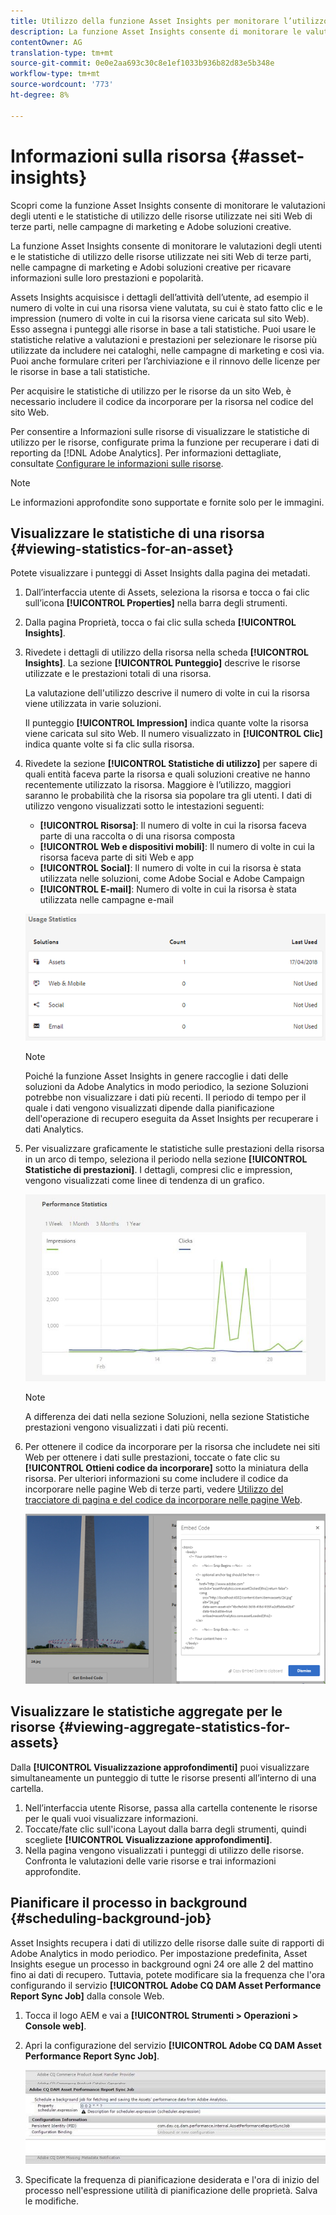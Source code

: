 ```yaml
---
title: Utilizzo della funzione Asset Insights per monitorare l’utilizzo delle immagini
description: La funzione Asset Insights consente di monitorare le valutazioni degli utenti e le statistiche di utilizzo di immagini utilizzate in siti Web di terze parti, campagne di marketing e  Adobi  soluzioni creative.
contentOwner: AG
translation-type: tm+mt
source-git-commit: 0e0e2aa693c30c8e1ef1033b936b82d83e5b348e
workflow-type: tm+mt
source-wordcount: '773'
ht-degree: 8%

---
```



# Informazioni sulla risorsa {#asset-insights}

Scopri come la funzione Asset Insights consente di monitorare le valutazioni degli utenti e le statistiche di utilizzo delle risorse utilizzate nei siti Web di terze parti, nelle campagne di marketing e  Adobe  soluzioni creative.

La funzione Asset Insights consente di monitorare le valutazioni degli utenti e le statistiche di utilizzo delle risorse utilizzate nei siti Web di terze parti, nelle campagne di marketing e  Adobi  soluzioni creative per ricavare informazioni sulle loro prestazioni e popolarità.

Assets Insights acquisisce i dettagli dell’attività dell’utente, ad esempio il numero di volte in cui una risorsa viene valutata, su cui è stato fatto clic e le impression (numero di volte in cui la risorsa viene caricata sul sito Web). Esso assegna i punteggi alle risorse in base a tali statistiche. Puoi usare le statistiche relative a valutazioni e prestazioni per selezionare le risorse più utilizzate da includere nei cataloghi, nelle campagne di marketing e così via. Puoi anche formulare criteri per l’archiviazione e il rinnovo delle licenze per le risorse in base a tali statistiche.

Per acquisire le statistiche di utilizzo per le risorse da un sito Web, è necessario includere il codice da incorporare per la risorsa nel codice del sito Web.

Per consentire a Informazioni sulle risorse di visualizzare le statistiche di utilizzo per le risorse, configurate prima la funzione per recuperare i dati di reporting da [!DNL Adobe Analytics]. Per informazioni dettagliate, consultate [Configurare le informazioni sulle risorse](touch-ui-configuring-asset-insights.md).

>[!NOTE]
>
>Le informazioni approfondite sono supportate e fornite solo per le immagini.

## Visualizzare le statistiche di una risorsa {#viewing-statistics-for-an-asset}

Potete visualizzare i punteggi di Asset Insights dalla pagina dei metadati.

1. Dall’interfaccia utente di Assets, seleziona la risorsa e tocca o fai clic sull’icona **[!UICONTROL Properties]** nella barra degli strumenti.
1. Dalla pagina Proprietà, tocca o fai clic sulla scheda **[!UICONTROL Insights]**.
1. Rivedete i dettagli di utilizzo della risorsa nella scheda **[!UICONTROL Insights]**. La sezione **[!UICONTROL Punteggio]** descrive le risorse utilizzate e le prestazioni totali di una risorsa.

   La valutazione dell&#39;utilizzo descrive il numero di volte in cui la risorsa viene utilizzata in varie soluzioni.

   Il punteggio **[!UICONTROL Impression]** indica quante volte la risorsa viene caricata sul sito Web. Il numero visualizzato in **[!UICONTROL Clic]** indica quante volte si fa clic sulla risorsa.

1. Rivedete la sezione **[!UICONTROL Statistiche di utilizzo]** per sapere di quali entità faceva parte la risorsa e quali soluzioni creative ne hanno recentemente utilizzato la risorsa. Maggiore è l’utilizzo, maggiori saranno le probabilità che la risorsa sia popolare tra gli utenti. I dati di utilizzo vengono visualizzati sotto le intestazioni seguenti:

   * **[!UICONTROL Risorsa]**: Il numero di volte in cui la risorsa faceva parte di una raccolta o di una risorsa composta
   * **[!UICONTROL Web e dispositivi mobili]**: Il numero di volte in cui la risorsa faceva parte di siti Web e app
   * **[!UICONTROL Social]**: Il numero di volte in cui la risorsa è stata utilizzata nelle soluzioni, come  Adobe Social e  Adobe Campaign
   * **[!UICONTROL E-mail]**: Numero di volte in cui la risorsa è stata utilizzata nelle campagne e-mail

   ![usage_statistics](assets/usage_statistics.png)

   >[!NOTE]
   >
   >Poiché la funzione Asset Insights in genere raccoglie i dati delle soluzioni da  Adobe Analytics in modo periodico, la sezione Soluzioni potrebbe non visualizzare i dati più recenti. Il periodo di tempo per il quale i dati vengono visualizzati dipende dalla pianificazione dell&#39;operazione di recupero eseguita da Asset Insights per recuperare i dati Analytics.

1. Per visualizzare graficamente le statistiche sulle prestazioni della risorsa in un arco di tempo, seleziona il periodo nella sezione **[!UICONTROL Statistiche di prestazioni]**. I dettagli, compresi clic e impression, vengono visualizzati come linee di tendenza di un grafico.

   ![chlimage_1-3](assets/chlimage_1-3.jpeg)

   >[!NOTE]
   >
   >A differenza dei dati nella sezione Soluzioni, nella sezione Statistiche prestazioni vengono visualizzati i dati più recenti.

1. Per ottenere il codice da incorporare per la risorsa che includete nei siti Web per ottenere i dati sulle prestazioni, toccate o fate clic su **[!UICONTROL Ottieni codice da incorporare]** sotto la miniatura della risorsa. Per ulteriori informazioni su come includere il codice da incorporare nelle pagine Web di terze parti, vedere [Utilizzo del tracciatore di pagina e del codice da incorporare nelle pagine Web](touch-ui-using-page-tracker.md).

   ![chlimage_1-303](assets/chlimage_1-303.png)

## Visualizzare le statistiche aggregate per le risorse {#viewing-aggregate-statistics-for-assets}

Dalla **[!UICONTROL Visualizzazione approfondimenti]** puoi visualizzare simultaneamente un punteggio di tutte le risorse presenti all’interno di una cartella.

1. Nell’interfaccia utente Risorse, passa alla cartella contenente le risorse per le quali vuoi visualizzare informazioni.
1. Toccate/fate clic sull&#39;icona Layout dalla barra degli strumenti, quindi scegliete **[!UICONTROL Visualizzazione approfondimenti]**.
1. Nella pagina vengono visualizzati i punteggi di utilizzo delle risorse. Confronta le valutazioni delle varie risorse e trai informazioni approfondite.

## Pianificare il processo in background {#scheduling-background-job}

Asset Insights recupera i dati di utilizzo delle risorse dalle suite di rapporti di  Adobe Analytics in modo periodico. Per impostazione predefinita, Asset Insights esegue un processo in background ogni 24 ore alle 2 del mattino fino ai dati di recupero. Tuttavia, potete modificare sia la frequenza che l&#39;ora configurando il servizio **[!UICONTROL Adobe CQ DAM Asset Performance Report Sync Job]** dalla console Web.

1. Tocca il logo AEM e vai a **[!UICONTROL Strumenti > Operazioni > Console web]**.
1. Apri la configurazione del servizio **[!UICONTROL Adobe CQ DAM Asset Performance Report Sync Job]**.

   ![chlimage_1-304](assets/chlimage_1-304.png)

1. Specificate la frequenza di pianificazione desiderata e l&#39;ora di inizio del processo nell&#39;espressione utilità di pianificazione delle proprietà. Salva le modifiche.
